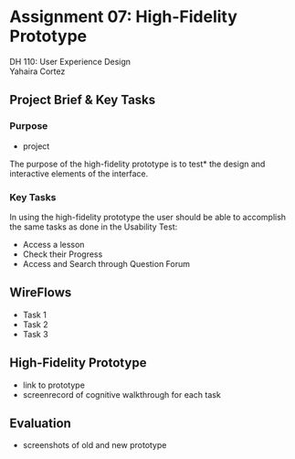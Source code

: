 # Assignment 07: High-Fidelity Prototype
 DH 110: User Experience Design <br>
 Yahaira Cortez
<br> 

 ## Project Brief & Key Tasks
 
 ### Purpose
 - project <br>
 
 The purpose of the high-fidelity prototype is to test* the design and interactive elements of the interface. 
 
 ### Key Tasks
 In using the high-fidelity prototype the user should be able to accomplish the same tasks as done in the Usability Test:
 - Access a lesson
 - Check their Progress
 - Access and Search through Question Forum


## WireFlows
- Task 1
- Task 2
- Task 3

## High-Fidelity Prototype
- link to prototype
- screenrecord of cognitive walkthrough for each task


## Evaluation
- screenshots of old and new prototype



 
 
